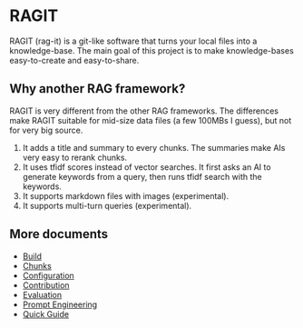 # RAGIT

RAGIT (rag-it) is a git-like software that turns your local files into a knowledge-base. The main goal of this project is to make knowledge-bases easy-to-create and easy-to-share.

## Why another RAG framework?

RAGIT is very different from the other RAG frameworks. The differences make RAGIT suitable for mid-size data files (a few 100MBs I guess), but not for very big source.

1. It adds a title and summary to every chunks. The summaries make AIs very easy to rerank chunks.
2. It uses tfidf scores instead of vector searches. It first asks an AI to generate keywords from a query, then runs tfidf search with the keywords.
3. It supports markdown files with images (experimental).
4. It supports multi-turn queries (experimental).

## More documents

- [Build](./docs/build.md)
- [Chunks](./docs/chunks.md)
- [Configuration](./docs/config.md)
- [Contribution](./docs/contribution.md)
- [Evaluation](./docs/eval.md)
- [Prompt Engineering](./docs/prompt_engineering.md)
- [Quick Guide](./docs/quick_guide.md)
